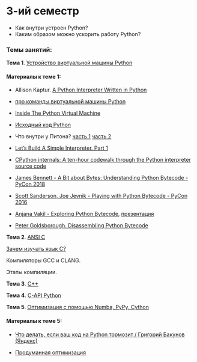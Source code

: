 # 3-ий семестр

- Как внутри устроен Python?
- Каким образом можно ускорить работу Python?

### Темы занятий:

**Тема 1**. [Устройство виртуальной машины Python](https://github.com/dm-fedorov/pm3sem/blob/master/%D0%9F%D1%80%D0%BE%20%D0%B8%D0%BD%D1%82%D0%B5%D1%80%D0%BF%D1%80%D0%B5%D1%82%D0%B0%D1%82%D0%BE%D1%80%20Python.ipynb)


#### Материалы к теме 1:

- Allison Kaptur. [A Python Interpreter Written in Python](https://www.aosabook.org/en/500L/a-python-interpreter-written-in-python.html)

- [про команды виртуальной машины Python](https://docs.python.org/3/library/dis.html)

- [Inside The Python Virtual Machine](https://leanpub.com/insidethepythonvirtualmachine/read)

- [Исходный код Python](https://github.com/python/cpython/tree/master/Python)

- Что внутри у Питона? [часть 1](https://www.youtube.com/watch?v=at30AmjPsy4) [часть 2](https://www.youtube.com/watch?v=lSgoYx06L_s) 

- [Let’s Build A Simple Interpreter. Part 1](https://ruslanspivak.com/lsbasi-part1/)

- [CPython internals: A ten-hour codewalk through the Python interpreter source code](https://www.youtube.com/playlist?list=PLzV58Zm8FuBL6OAv1Yu6AwXZrnsFbbR0S)

- [James Bennett - A Bit about Bytes: Understanding Python Bytecode - PyCon 2018](https://www.youtube.com/watch?v=cSSpnq362Bk)


- [Scott Sanderson, Joe Jevnik - Playing with Python Bytecode - PyCon 2016](https://www.youtube.com/watch?v=mxjv9KqzwjI)

- [Anjana Vakil - Exploring Python Bytecode](https://www.youtube.com/watch?v=GNPKBICTF2w&feature=emb_title), [презентация](https://ep2016.europython.eu/media/conference/slides/exploring-python-bytecode.pdf)

- [Peter Goldsborough. Disassembling Python Bytecode](http://www.goldsborough.me/python/low-level/2016/10/04/00-31-30-disassembling_python_bytecode/)


**Тема 2**. [ANSI C](https://github.com/dm-fedorov/c_basic)

[Зачем изучать язык С?](http://acm.mipt.ru/twiki/bin/view/Cintro/ReasonToLearnC)

Компиляторы GCC и CLANG.

Этапы компиляции.


**Тема 3**. [C++](https://github.com/dm-fedorov/c_basic)

**Тема 4**. [C-API Python](https://github.com/dm-fedorov/pm3sem/blob/master/c-api.md)

**Тема 5**. [Оптимизация с помощью Numba, PyPy, Cython](https://github.com/dm-fedorov/pm3sem/blob/master/High-Performance%20Computing.ipynb)

#### Материалы к теме 5:

- [Что делать, если ваш код на Python тормозит / Григорий Бакунов (Яндекс)](https://www.youtube.com/watch?time_continue=1042&v=77B2-Pk1fls)

- [Продуманная оптимизация](http://optimization.guide/)

